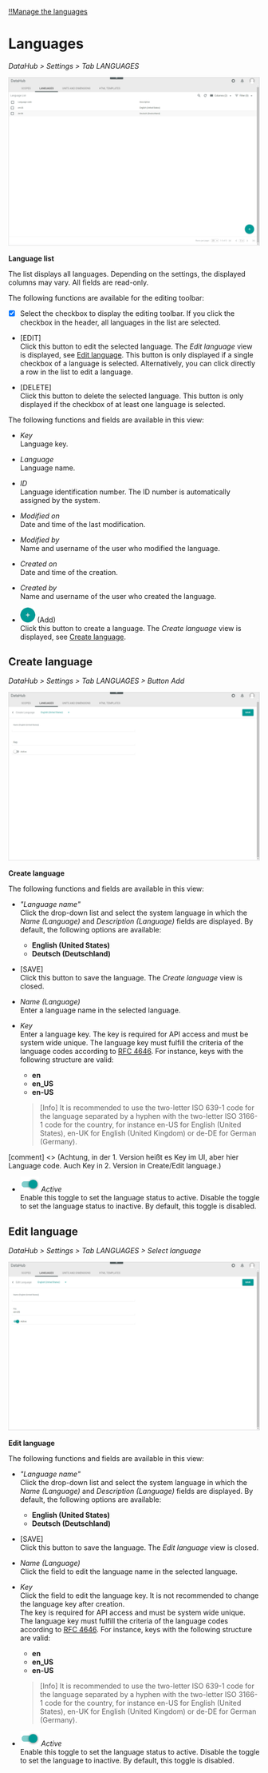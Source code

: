 [!!Manage the languages](../Integration/05_ManageLanguages.md)

# Languages

*DataHub > Settings > Tab LANGUAGES*

![Languages](../../Assets/Screenshots/DataHub/Settings/Languages/LanguageList.png "[Languages]")

**Language list**

The list displays all languages. Depending on the settings, the displayed columns may vary. All fields are read-only.

The following functions are available for the editing toolbar:

- [x]     
    Select the checkbox to display the editing toolbar. If you click the checkbox in the header, all languages in the list are selected.

- [EDIT]   
    Click this button to edit the selected language. The *Edit language* view is displayed, see [Edit language](#edit-language). This button is only displayed if a single checkbox of a language is selected. Alternatively, you can click directly a row in the list to edit a language.

- [DELETE]   
    Click this button to delete the selected language. This button is only displayed if the checkbox of at least one language is selected.       

The following functions and fields are available in this view:

- *Key*   
    Language key.

- *Language*   
    Language name.

- *ID*   
    Language identification number. The ID number is automatically assigned by the system.

- *Modified on*   
    Date and time of the last modification.

- *Modified by*   
    Name and username of the user who modified the language.

- *Created on*   
    Date and time of the creation.

- *Created by*   
    Name and username of the user who created the language.

- ![Add](../../Assets/Icons/Plus01.png "[Add]") (Add)   
    Click this button to create a language. The *Create language* view is displayed, see [Create language](#create-language).   



## Create language

*DataHub > Settings > Tab LANGUAGES > Button Add*

![Create language](../../Assets/Screenshots/DataHub/Settings/Languages/CreateLanguage.png "[Create language]")

**Create language**

The following functions and fields are available in this view:

- *"Language name"*   
    Click the drop-down list and select the system language in which the *Name (Language)* and *Description (Language)* fields are displayed. By default, the following options are available:
    - **English (United States)**
    - **Deutsch (Deutschland)**

- [SAVE]   
    Click this button to save the language. The *Create language* view is closed.

- *Name (Language)*   
    Enter a language name in the selected language.

- *Key*   
    Enter a language key. The key is required for API access and must be system wide unique. The language key must fulfill the criteria of the language codes according to [RFC 4646](https://www.heise.de/netze/rfc/rfcs/rfc4646.shtml). For instance, keys with the following structure are valid:
    - **en**
    - **en_US**
    - **en-US**

    > [Info] It is recommended to use the two-letter ISO 639-1 code for the language separated by a hyphen with the two-letter ISO 3166-1 code for the country, for instance en-US for English (United States), en-UK for English (United Kingdom) or de-DE for German (Germany).

[comment] <> (Achtung, in der 1. Version heißt es Key im UI, aber hier Language code. Auch Key in 2. Version in Create/Edit language.)

- ![Toggle](../../Assets/Icons/Toggle.png "[Toggle]") *Active*   
    Enable this toggle to set the language status to active. Disable the toggle to set the language status to inactive. By default, this toggle is disabled.



## Edit language

*DataHub > Settings > Tab LANGUAGES > Select language*

![Edit language](../../Assets/Screenshots/DataHub/Settings/Languages/EditLanguage.png "[Edit language]")

**Edit language**

The following functions and fields are available in this view:

- *"Language name"*   
    Click the drop-down list and select the system language in which the *Name (Language)* and *Description (Language)* fields are displayed. By default, the following options are available:
    - **English (United States)**
    - **Deutsch (Deutschland)**

- [SAVE]   
    Click this button to save the language. The *Edit language* view is closed.

- *Name (Language)*   
    Click the field to edit the language name in the selected language.

- *Key*   
    Click the field to edit the language key. It is not recommended to change the language key after creation.   
    The key is required for API access and must be system wide unique. The language key must fulfill the criteria of the language codes according to [RFC 4646](https://www.heise.de/netze/rfc/rfcs/rfc4646.shtml). For instance, keys with the following structure are valid:
    - **en**
    - **en_US**
    - **en-US**

    > [Info] It is recommended to use the two-letter ISO 639-1 code for the language separated by a hyphen with the two-letter ISO 3166-1 code for the country, for instance en-US for English (United States), en-UK for English (United Kingdom) or de-DE for German (Germany).

- ![Toggle](../../Assets/Icons/Toggle.png "[Toggle]") *Active*   
    Enable this toggle to set the language status to active. Disable the toggle to set the language to inactive. By default, this toggle is disabled.


